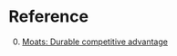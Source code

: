# Reference

0. [Moats: Durable competitive advantage](https://longform.asmartbear.com/posts/moats/)

